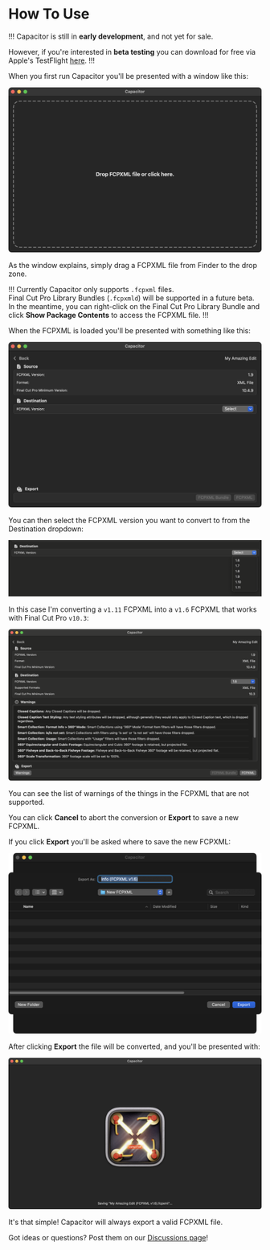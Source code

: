 # How To Use

!!!
Capacitor is still in **early development**, and not yet for sale.

However, if you're interested in **beta testing** you can download for free via Apple's TestFlight [here](https://testflight.apple.com/join/05GvWETb).
!!!

When you first run Capacitor you'll be presented with a window like this:

![](/static/how-to-use-01.png)

As the window explains, simply drag a FCPXML file from Finder to the drop zone.

!!!
Currently Capacitor only supports `.fcpxml` files.<br />
Final Cut Pro Library Bundles (`.fcpxmld`) will be supported in a future beta.<br />
In the meantime, you can right-click on the Final Cut Pro Library Bundle and click **Show Package Contents** to access the FCPXML file.
!!!

When the FCPXML is loaded you'll be presented with something like this:

![](/static/how-to-use-02.png)

You can then select the FCPXML version you want to convert to from the Destination dropdown:

![](/static/how-to-use-03.png)

In this case I'm converting a `v1.11` FCPXML into a `v1.6` FCPXML that works with Final Cut Pro `v10.3`:

![](/static/how-to-use-04.png)

You can see the list of warnings of the things in the FCPXML that are not supported.

You can click **Cancel** to abort the conversion or **Export** to save a new FCPXML.

If you click **Export** you'll be asked where to save the new FCPXML:

![](/static/how-to-use-05.png)

After clicking **Export** the file will be converted, and you'll be presented with:

![](/static/how-to-use-06.png)

It's that simple! Capacitor will always export a valid FCPXML file.

Got ideas or questions? Post them on our [Discussions page](https://github.com/latenitefilms/capacitor/discussions)!
